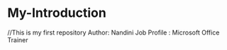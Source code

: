 # My-Introduction
//This is my first repository
Author: Nandini
Job Profile : Microsoft Office Trainer
